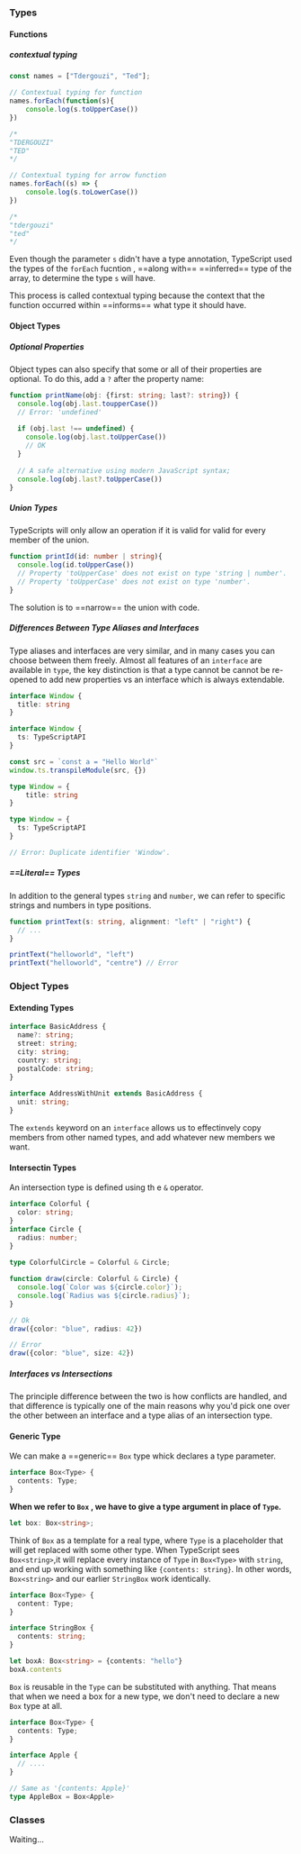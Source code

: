 ### Types

#### Functions

##### contextual typing

```typescript
const names = ["Tdergouzi", "Ted"];

// Contextual typing for function
names.forEach(function(s){
    console.log(s.toUpperCase())
})

/*
"TDERGOUZI"
"TED"
*/

// Contextual typing for arrow function
names.forEach((s) => {
    console.log(s.toLowerCase())
})

/*
"tdergouzi"
"ted"
*/
```

Even though the parameter  `s`  didn't have a type annotation, TypeScript used the types of the `forEach` fucntion , ==along with== ==inferred== type of the array, to determine the type `s` will have.

This process is called contextual typing because the context that the function occurred within ==informs== what type it should have.



#### Object Types

##### Optional Properties

Object types can also specify that some or all of their properties are optional. To do this, add a `?` after the property name:

```typescript
function printName(obj: {first: string; last?: string}) {
  console.log(obj.last.toupperCase())
  // Error: 'undefined'
  
  if (obj.last !== undefined) {
    console.log(obj.last.toUpperCase())
    // OK
  }
  
  // A safe alternative using modern JavaScript syntax;
  console.log(obj.last?.toUpperCase())
}
```



##### Union Types

TypeScripts will only allow an operation if it is valid for valid for every member of the union.

```typescript
function printId(id: number | string){
  console.log(id.toUpperCase())
  // Property 'toUpperCase' does not exist on type 'string | number'.
  // Property 'toUpperCase' does not exist on type 'number'.
}
```

The solution is to ==narrow== the union with code.



##### Differences Between Type Aliases and Interfaces

Type aliases and interfaces are very similar, and in many cases you can choose  between them freely. Almost all features of an `interface` are available in `type`, the key distinction is that a type cannot be cannot be re-opened to add new properties vs an interface which is always extendable.

```typescript
interface Window {
  title: string
}

interface Window {
  ts: TypeScriptAPI
}

const src = `const a = "Hello World"`
window.ts.transpileModule(src, {})

type Window = {
	title: string
}

type Window = {
  ts: TypeScriptAPI
}

// Error: Duplicate identifier 'Window'.
```



##### ==Literal== Types

In addition to the general types `string` and `number`, we can refer to specific strings and numbers in type positions.

```typescript
function printText(s: string, alignment: "left" | "right") {
  // ...
}

printText("helloworld", "left")
printText("helloworld", "centre") // Error
```



### Object Types

#### Extending Types

```typescript
interface BasicAddress {
  name?: string;
  street: string;
  city: string;
  country: string;
  postalCode: string;
}
 
interface AddressWithUnit extends BasicAddress {
  unit: string;
}
```

The `extends` keyword on an `interface` allows us to effectinvely copy members from other named types, and add whatever new members we want.



#### Intersectin Types

An intersection type is defined using th e `&` operator.

```typescript
interface Colorful {
  color: string;
}
interface Circle {
  radius: number;
}
 
type ColorfulCircle = Colorful & Circle;
```

```typescript
function draw(circle: Colorful & Circle) {
  console.log(`Color was ${circle.color}`);
  console.log(`Radius was ${circle.radius}`);
}

// Ok
draw({color: "blue", radius: 42})

// Error
draw({color: "blue", size: 42})
```



##### Interfaces vs Intersections

The principle difference between the two is how conflicts are handled, and that difference is typically one of the main reasons why you'd pick one over the other between an interface and a type alias of an intersection type.



#### Generic Type

We can make a ==generic== `Box` type whick declares a type parameter.

```typescript
interface Box<Type> {
  contents: Type;
}
```

**When we refer to `Box` , we have to give a type argument in place of `Type`.**

```typescript
let box: Box<string>;
```

Think of `Box` as a template for a real type, where `Type` is a placeholder that will get replaced with some other type. When TypeScript sees `Box<string>`,it will replace every instance of `Type` in `Box<Type>` with `string`, and end up working with something like `{contents: string}`. In other words, `Box<string>` and our earlier `StringBox` work identically.

```typescript
interface Box<Type> {
  content: Type;
}

interface StringBox {
  contents: string;
}

let boxA: Box<string> = {contents: "hello"}
boxA.contents
```

`Box` is reusable in the `Type` can be substituted with anything. That means that when we need a box for a new type, we don't need to declare a new `Box` type at all.

```typescript
interface Box<Type> {
  contents: Type;
}

interface Apple {
  // ....
}

// Same as '{contents: Apple}'
type AppleBox = Box<Apple>
```



### Classes

Waiting...